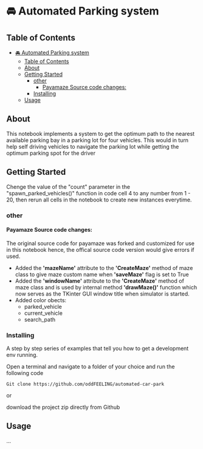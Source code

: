 # 🚘 Automated Parking system

## Table of Contents

- [🚘 Automated Parking system](#-automated-parking-system)
  - [Table of Contents](#table-of-contents)
  - [About ](#about-)
  - [Getting Started ](#getting-started-)
    - [other](#other)
      - [Payamaze Source code changes:](#payamaze-source-code-changes)
    - [Installing](#installing)
  - [Usage ](#usage-)

## About <a name = "about"></a>

This notebook implements a system to get the optimum path to the nearest available parking bay in a parking lot for four vehicles. This would in turn help self driving vehicles to navigate the parking lot while getting the optimum parking spot for the driver

## Getting Started <a name = "getting_started"></a>

Chenge the value of the "count" parameter in the "spawn_parked_vehicles()" function in code cell 4 to any number from 1 - 20, then rerun all cells in the notebook to create new instances everytime.

### other

#### Payamaze Source code changes:

The original source code for payamaze was forked and customized for use in this notebook hence, the offical source code version would give errors if used.

- Added the **'mazeName'** attribute to the **'CreateMaze'** method of maze class to give maze custom name when **'saveMaze'** flag is set to True
- Added the **'windowName'** attribute to the **'CreateMaze'** method of maze class and is used by internal method **'drawMaze()'** function which now serves as the TKinter GUI window title when simulator is started.
- Added color obects:
  - parked_vehicle
  - current_vehicle
  - search_path

### Installing

A step by step series of examples that tell you how to get a development env running.

Open a terminal and navigate to a folder of your choice and run the following code

```shell
Git clone https://github.com/oddFEELING/automated-car-park
```

or

download the project zip directly from Github

## Usage <a name = "usage"></a>

...
